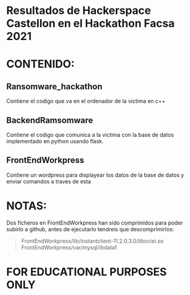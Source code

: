 # Resultados de Hackerspace Castellon en el Hackathon Facsa 2021

# CONTENIDO:
## Ransomware_hackathon 
Contiene el codigo que va en el ordenador de la victima en c++

## BackendRamsomware 
Contiene el codigo que comunica a la victima con la base de datos implementado en python usando flask.

## FrontEndWorkpress 
Contiene un wordpress para displayear los datos de la base de datos y enviar comandos a traves de esta


# NOTAS:
Dos ficheros en FrontEndWorkpress han sido comprimidos para poder subirlo a github, antes de ejecutarlo tendreis que descomprimirlos:
 > FrontEndWorkpress/lib/instantclient-11.2.0.3.0/libociei.so  
 > FrontEndWorkpress/var/mysql/ibdata1  
  
  
#  FOR EDUCATIONAL PURPOSES ONLY
